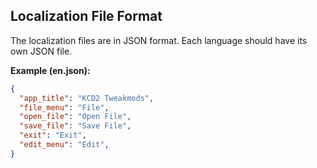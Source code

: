 ## Localization File Format

The localization files are in JSON format. Each language should have its own JSON file.

**Example (en.json):**

```json
{
  "app_title": "KCD2 Tweakmods",
  "file_menu": "File",
  "open_file": "Open File",
  "save_file": "Save File",
  "exit": "Exit",
  "edit_menu": "Edit",
}
